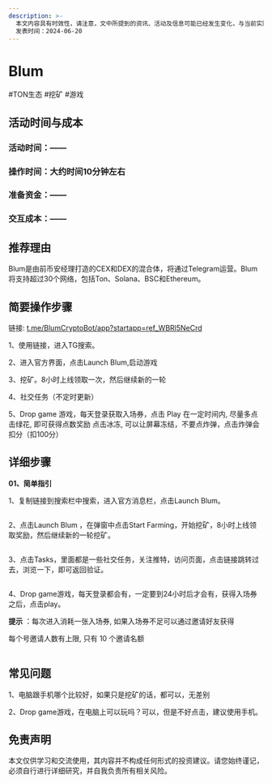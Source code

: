 ```yaml
---
description: >-
  本文内容具有时效性，请注意，文中所提到的资讯、活动及信息可能已经发生变化，与当前实际情况有所不同。我们建议您在做出任何决策之前，始终进行自主研究和验证。
  发表时间：2024-06-20
---
```


# Blum

\#TON生态 #挖矿 #游戏

## 活动时间与成本 <a href="#huo-dong-shi-jian-yu-cheng-ben" id="huo-dong-shi-jian-yu-cheng-ben"></a>

### **活动时间**：——

### **操作时间**：大约时间10分钟左右

### **准备资金**：——

### **交互成本**：——

## 推荐理由 <a href="#tui-jian-li-you" id="tui-jian-li-you"></a>

Blum是由前币安经理打造的CEX和DEX的混合体，将通过Telegram运营。Blum将支持超过30个网络，包括Ton、Solana、BSC和Ethereum。

## 简要操作步骤 <a href="#jian-yao-cao-zuo-bu-zhou" id="jian-yao-cao-zuo-bu-zhou"></a>

链接: [t.me/BlumCryptoBot/app?startapp=ref\_WBRl5NeCrd](https://t.me/BlumCryptoBot/app?startapp=ref\_WBRl5NeCrd)

1、使用链接，进入TG搜索。

2、进入官方界面，点击Launch Blum,启动游戏

3、挖矿。8小时上线领取一次，然后继续新的一轮

4、社交任务（不定时更新）

5、Drop game 游戏，每天登录获取入场券，点击 Play 在一定时间内, 尽量多点击绿花, 即可获得点数奖励 点击冰冻, 可以让屏幕冻结，不要点炸弹，点击炸弹会扣分（扣100分）

## 详细步骤 <a href="#xiang-xi-bu-zhou" id="xiang-xi-bu-zhou"></a>

**01、简单指引**

1、复制链接到搜索栏中搜索，进入官方消息栏，点击Launch Blum。

<figure><img src="https://airdrop.wejoinweb3.com/~gitbook/image?url=http%3A%2F%2Fbs-image-host.oss-cn-guangzhou.aliyuncs.com%2FPasted%2520image%252020240619143953.png.jpg&#x26;width=768&#x26;dpr=4&#x26;quality=100&#x26;sign=a37ce698&#x26;sv=1" alt=""><figcaption></figcaption></figure>

2、点击Launch Blum ，在弹窗中点击Start Farming，开始挖矿，8小时上线领取奖励，然后继续新的一轮挖矿。

<figure><img src="https://airdrop.wejoinweb3.com/~gitbook/image?url=http%3A%2F%2Fbs-image-host.oss-cn-guangzhou.aliyuncs.com%2FPasted%2520image%252020240619144542.png.jpg&#x26;width=768&#x26;dpr=4&#x26;quality=100&#x26;sign=6975c863&#x26;sv=1" alt=""><figcaption></figcaption></figure>

3、点击Tasks，里面都是一些社交任务，关注推特，访问页面，点击链接跳转过去，浏览一下，即可返回验证。

<figure><img src="https://airdrop.wejoinweb3.com/~gitbook/image?url=http%3A%2F%2Fbs-image-host.oss-cn-guangzhou.aliyuncs.com%2FPasted%2520image%252020240619151013.png.jpg&#x26;width=768&#x26;dpr=4&#x26;quality=100&#x26;sign=42286e62&#x26;sv=1" alt=""><figcaption></figcaption></figure>

4、Drop game游戏，每天登录都会有，一定要到24小时后才会有，获得入场券之后，点击play。

**提示** ：每次进入消耗一张入场券, 如果入场券不足可以通过邀请好友获得

每个号邀请人数有上限, 只有 10 个邀请名额

<figure><img src="https://airdrop.wejoinweb3.com/~gitbook/image?url=http%3A%2F%2Fbs-image-host.oss-cn-guangzhou.aliyuncs.com%2FPasted%2520image%252020240619165952.png.jpg&#x26;width=768&#x26;dpr=4&#x26;quality=100&#x26;sign=e18d2395&#x26;sv=1" alt=""><figcaption></figcaption></figure>

## 常见问题 <a href="#chang-jian-wen-ti" id="chang-jian-wen-ti"></a>

1、电脑跟手机哪个比较好，如果只是挖矿的话，都可以，无差别

2、Drop game游戏，在电脑上可以玩吗？可以，但是不好点击，建议使用手机。

## 免责声明 <a href="#mian-ze-sheng-ming" id="mian-ze-sheng-ming"></a>

本文仅供学习和交流使用，其内容并不构成任何形式的投资建议。请您始终谨记，必须自行进行详细研究，并自我负责所有相关风险。
